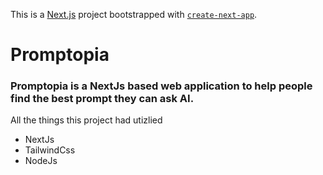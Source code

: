 This is a [Next.js](https://nextjs.org/) project bootstrapped with [`create-next-app`](https://github.com/vercel/next.js/tree/canary/packages/create-next-app).

# Promptopia 
### Promptopia is a NextJs based web application to help people find the best prompt they can ask AI.

All the things this project had utizlied 
 - NextJs
 - TailwindCss
 - NodeJs
 
